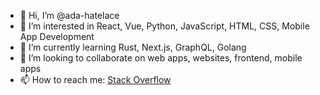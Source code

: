 - 👋 Hi, I’m @ada-hatelace
- 👀 I’m interested in React, Vue, Python, JavaScript, HTML, CSS, Mobile App Development
- 🌱 I’m currently learning Rust, Next.js, GraphQL, Golang
- 💞️ I’m looking to collaborate on web apps, websites, frontend, mobile apps
- 📫 How to reach me: [Stack Overflow](https://stackoverflow.com/users/18255152/programmatically)

<!---
ada-hatelace/ada-hatelace is a ✨ special ✨ repository because its `README.md` (this file) appears on your GitHub profile.
You can click the Preview link to take a look at your changes.
--->